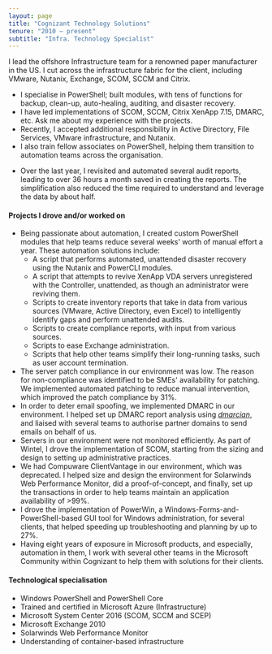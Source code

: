 ```yaml
---
layout: page
title: "Cognizant Technology Solutions"
tenure: "2010 – present"
subtitle: "Infra. Technology Specialist"
---
```


I lead the offshore Infrastructure team for a renowned paper manufacturer in the US. I cut across the infrastructure fabric for the client, including VMware, Nutanix, Exchange, <span class='small-caps'>SCOM</span>, <span class='small-caps'>SCCM</span> and Citrix.

- I specialise in PowerShell; built modules, with tens of functions for backup, clean-up, auto-healing, auditing, and disaster recovery.
- I have led implementations of <span class='small-caps'><span class='small-caps'>SCOM</span></span>, <span class='small-caps'>SCCM</span>, Citrix XenApp 7.15, <span class='small-caps'>DMARC</span>, etc. Ask me about my experience with the projects.
- Recently, I accepted additional responsibility in Active Directory, File Services, VMware infrastructure, and Nutanix.
- I also train fellow associates on PowerShell, helping them transition to automation teams across the organisation.
<!--more-->
- Over the last year, I revisited and automated several audit reports, leading to over 36 hours a month saved in creating the reports. The simplification also reduced the time required to understand and leverage the data by about half.

#### Projects I drove and/or worked on

- Being passionate about automation, I created custom PowerShell modules that help teams reduce several weeks' worth of manual effort a year. These automation solutions include:
  - A script that performs automated, unattended disaster recovery using the Nutanix and PowerCLI modules.
  - A script that attempts to revive XenApp <span class='small-caps'>VDA</span> servers unregistered with the Controller, unattended, as though an administrator were reviving them.
  - Scripts to create inventory reports that take in data from various sources (VMware, Active Directory, even Excel) to intelligently identify gaps and perform unattended audits.
  - Scripts to create compliance reports, with input from various sources.
  - Scripts to ease Exchange administration.
  - Scripts that help other teams simplify their long-running tasks, such as user account termination.
- The server patch compliance in our environment was low. The reason for non-compliance was identified to be <span class='small-caps'>SME</span>s' availability for patching. We implemented automated patching to reduce manual intervention, which improved the patch compliance by 31%.
- In order to deter email spoofing, we implemented <span class='small-caps'>DMARC</span> in our environment. I helped set up <span class='small-caps'>DMARC</span> report analysis using _[dmarcian](https://dmarcian.com/)_, and liaised with several teams to authorise partner domains to send emails on behalf of us.
- Servers in our environment were not monitored efficiently. As part of Wintel, I drove the implementation of <span class='small-caps'>SCOM</span>, starting from the sizing and design to setting up administrative practices.
- We had Compuware ClientVantage in our environment, which was deprecated. I helped size and design the environment for Solarwinds Web Performance Monitor, did a proof-of-concept, and finally, set up the transactions in order to help teams maintain an application availability of >99%.
- I drove the implementation of PowerWin, a Windows-Forms-and-PowerShell-based <span class='small-caps'>GUI</span> tool for Windows administration, for several clients, that helped speeding up troubleshooting and planning by up to 27%.
- Having eight years of exposure in Microsoft products, and especially, automation in them, I work with several other teams in the Microsoft Community within Cognizant to help them with solutions for their clients.

#### Technological specialisation

- Windows PowerShell and PowerShell Core
- Trained and certified in Microsoft Azure (Infrastructure)
- Microsoft System Center 2016 (<span class='small-caps'>SCOM</span>, <span class='small-caps'>SCCM</span> and <span class='small-caps'>SCEP</span>)
- Microsoft Exchange 2010
- Solarwinds Web Performance Monitor
- Understanding of container-based infrastructure
